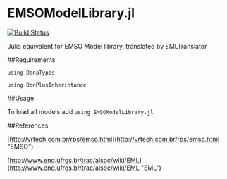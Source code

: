 # EMSOModelLibrary.jl

[![Build Status](https://travis-ci.org/DANA-Laboratory/EMSOModelLibrary.jl.svg?branch=master)](https://travis-ci.org/DANA-Laboratory/EMSOModelLibrary.jl)

Julia equivalent for EMSO Model library. translated by EMLTranslator 

##Requirements

`using DanaTypes`

`using DonPlusInherintance`

##Usage

To load all models add `using EMSOModelLibrary.jl` 

##References

[http://vrtech.com.br/rps/emso.html](http://vrtech.com.br/rps/emso.html "EMSO")

[http://www.enq.ufrgs.br/trac/alsoc/wiki/EML](http://www.enq.ufrgs.br/trac/alsoc/wiki/EML "EML")

